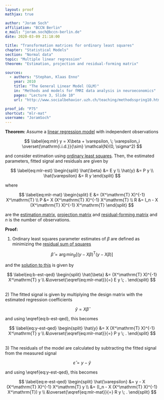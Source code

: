 ```yaml
---
layout: proof
mathjax: true

author: "Joram Soch"
affiliation: "BCCN Berlin"
e_mail: "joram.soch@bccn-berlin.de"
date: 2020-03-09 21:18:00

title: "Transformation matrices for ordinary least squares"
chapter: "Statistical Models"
section: "Normal data"
topic: "Multiple linear regression"
theorem: "Estimation, projection and residual-forming matrix"

sources:
  - authors: "Stephan, Klaas Enno"
    year: 2010
    title: "The General Linear Model (GLM)"
    in: "Methods and models for fMRI data analysis in neuroeconomics"
    pages: "Lecture 3, Slide 10"
    url: "http://www.socialbehavior.uzh.ch/teaching/methodsspring10.html"

proof_id: "P75"
shortcut: "mlr-mat"
username: "JoramSoch"
---
```



**Theorem:** Assume a [linear regression model](/D/mlr) with independent observations

$$ \label{eq:mlr}
y = X\beta + \varepsilon, \; \varepsilon_i \overset{\mathrm{i.i.d.}}{\sim} \mathcal{N}(0, \sigma^2)
$$

and consider estimation using [ordinary least squares](/P/mlr-ols). Then, the estimated parameters, fitted signal and residuals are given by

$$ \label{eq:mlr-est}
\begin{split}
\hat{\beta} &= E y \\
\hat{y} &= P y \\
\hat{\varepsilon} &= R y
\end{split}
$$

where 

$$ \label{eq:mlr-mat}
\begin{split}
E &= (X^\mathrm{T} X)^{-1} X^\mathrm{T} \\
P &= X (X^\mathrm{T} X)^{-1} X^\mathrm{T} \\
R &= I_n - X (X^\mathrm{T} X)^{-1} X^\mathrm{T}
\end{split}
$$

are the [estimation matrix](/D/emat), [projection matrix](/D/pmat) and [residual-forming matrix](/D/rfmat) and $n$ is the number of observations.


**Proof:**

1) Ordinary least squares parameter estimates of $\beta$ are defined as minimizing the [residual sum of squares](/D/rss)

$$ \label{eq:ols}
\hat{\beta} = \operatorname*{arg\,min}_{\beta} \left[ (y-X\beta)^\mathrm{T} (y-X\beta) \right]
$$

and the [solution to this](/P/mlr-ols) is given by

$$ \label{eq:b-est-qed}
\begin{split}
\hat{\beta} &= (X^\mathrm{T} X)^{-1} X^\mathrm{T} y \\
&\overset{\eqref{eq:mlr-mat}}{=} E y \; .
\end{split}
$$

<br>
2) The fitted signal is given by multiplying the design matrix with the estimated regression coefficients

$$ \label{eq:y-est}
\hat{y} = X\hat{\beta}
$$

and using \eqref{eq:b-est-qed}, this becomes

$$ \label{eq:y-est-qed}
\begin{split}
\hat{y} &= X (X^\mathrm{T} X)^{-1} X^\mathrm{T} y \\
&\overset{\eqref{eq:mlr-mat}}{=} P y \; .
\end{split}
$$

<br>
3) The residuals of the model are calculated by subtracting the fitted signal from the measured signal

$$ \label{eq:e-est}
\hat{\varepsilon} = y - \hat{y}
$$

and using \eqref{eq:y-est-qed}, this becomes

$$ \label{eq:e-est-qed}
\begin{split}
\hat{\varepsilon} &= y - X (X^\mathrm{T} X)^{-1} X^\mathrm{T} y \\
&= (I_n - X (X^\mathrm{T} X)^{-1} X^\mathrm{T}) y \\
&\overset{\eqref{eq:mlr-mat}}{=} R y \; .
\end{split}
$$